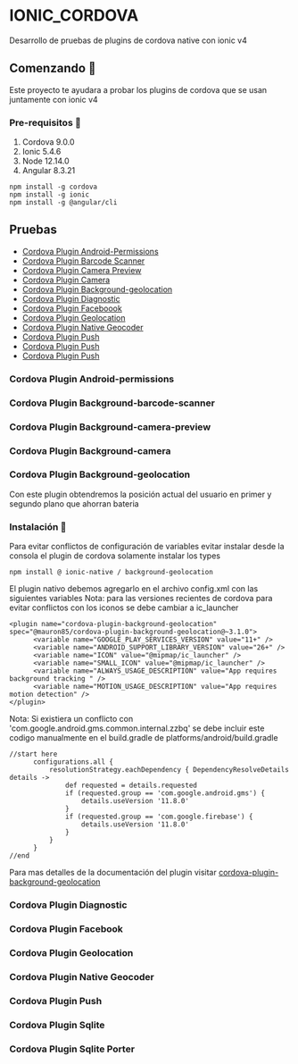 # IONIC_CORDOVA
Desarrollo de pruebas de plugins de cordova native con ionic v4
## Comenzando :rocket:
Este proyecto te ayudara a probar los plugins de cordova que se usan juntamente con ionic v4
### Pre-requisitos :pencil:
  1. Cordova 9.0.0
  2. Ionic 5.4.6
  3. Node 12.14.0
  4. Angular 8.3.21
  
```
npm install -g cordova
npm install -g ionic
npm install -g @angular/cli
```
## Pruebas
- [Cordova Plugin Android-Permissions](#cordova-plugin-background-android-permissions)
- [Cordova Plugin Barcode Scanner](#cordova-plugin-background-barcode-scanner)
- [Cordova Plugin Camera Preview](#cordova-plugin-background-camera-preview)
- [Cordova Plugin Camera](#cordova-plugin-background-camera)
- [Cordova Plugin Background-geolocation](#cordova-plugin-background-geolocation)
- [Cordova Plugin Diagnostic](#cordova-plugin-diagnostic)
- [Cordova Plugin Faceboook](#cordova-plugin-facebook)
- [Cordova Plugin Geolocation](#cordova-plugin-geolocation)
- [Cordova Plugin Native Geocoder](#cordova-plugin-native-geocoder)
- [Cordova Plugin Push](#cordova-plugin-push)
- [Cordova Plugin Push](#cordova-plugin-sqlite)
- [Cordova Plugin Push](#cordova-plugin-sqlite-porter)

### Cordova Plugin Android-permissions
### Cordova Plugin Background-barcode-scanner
### Cordova Plugin Background-camera-preview
### Cordova Plugin Background-camera
### Cordova Plugin Background-geolocation
  Con este plugin obtendremos la posición actual del usuario en primer y segundo plano que ahorran bateria
  ### Instalación :wrench:
  Para evitar conflictos de configuración de variables evitar instalar desde la consola el plugin de cordova solamente  instalar los types
  ```
  npm install @ ionic-native / background-geolocation
  ```
  El plugin nativo debemos agregarlo en el archivo config.xml con las siguientes variables
  Nota: para las versiones recientes de cordova para evitar conflictos con los iconos se debe cambiar a ic_launcher
  ```
  <plugin name="cordova-plugin-background-geolocation" spec="@mauron85/cordova-plugin-background-geolocation@~3.1.0">
        <variable name="GOOGLE_PLAY_SERVICES_VERSION" value="11+" />
        <variable name="ANDROID_SUPPORT_LIBRARY_VERSION" value="26+" />
        <variable name="ICON" value="@mipmap/ic_launcher" />
        <variable name="SMALL_ICON" value="@mipmap/ic_launcher" />
        <variable name="ALWAYS_USAGE_DESCRIPTION" value="App requires background tracking " />
        <variable name="MOTION_USAGE_DESCRIPTION" value="App requires motion detection" />
  </plugin>
  ```
  Nota: Si existiera un conflicto con 'com.google.android.gms.common.internal.zzbq' se debe incluir este codigo manualmente en el build.gradle de platforms/android/build.gradle
  ```
  //start here
        configurations.all {
            resolutionStrategy.eachDependency { DependencyResolveDetails details ->
                def requested = details.requested
                if (requested.group == 'com.google.android.gms') {
                    details.useVersion '11.8.0'
                }
                if (requested.group == 'com.google.firebase') {
                    details.useVersion '11.8.0'
                }
            }
        }
  //end
  ```
  Para mas detalles de la documentación del plugin visitar [cordova-plugin-background-geolocation](https://github.com/mauron85/cordova-plugin-background-geolocation)
### Cordova Plugin Diagnostic
### Cordova Plugin Facebook
### Cordova Plugin Geolocation
### Cordova Plugin Native Geocoder
### Cordova Plugin Push
### Cordova Plugin Sqlite
### Cordova Plugin Sqlite Porter
